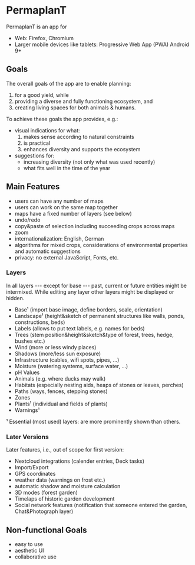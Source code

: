 # PermaplanT

PermaplanT is an app for

- Web: Firefox, Chromium
- Larger mobile devices like tablets: Progressive Web App (PWA) Android 9+

## Goals

The overall goals of the app are to enable planning:

1. for a good yield, while
2. providing a diverse and fully functioning ecosystem, and
3. creating living spaces for both animals & humans.

To achieve these goals the app provides, e.g.:

- visual indications for what:
  1. makes sense according to natural constraints
  2. is practical
  3. enhances diversity and supports the ecosystem
- suggestions for:
  - increasing diversity (not only what was used recently)
  - what fits well in the time of the year

## Main Features

- users can have any number of maps
- users can work on the same map together
- maps have a fixed number of layers (see below)
- undo/redo
- copy&paste of selection including succeeding crops across maps
- zoom
- internationalization: English, German
- algorithms for mixed crops, considerations of environmental properties and automatic suggestions
- privacy: no external JavaScript, Fonts, etc.

### Layers

In all layers --- except for base --- past, current or future entities might be intermixed.
While editing any layer other layers might be displayed or hidden.

- Base¹ (import base image, define borders, scale, orientation)
- Landscape¹ (height&sketch of permanent structures like walls, ponds, constructions, beds)
- Labels (allows to put text labels, e.g. names for beds)
- Trees (stem position&height&sketch&type of forest, trees, hedge, bushes etc.)
- Wind (more or less windy places)
- Shadows (more/less sun exposure)
- Infrastructure (cables, wifi spots, pipes, ...)
- Moisture (watering systems, surface water, ...)
- pH Values
- Animals (e.g. where ducks may walk)
- Habitats (especially nesting aids, heaps of stones or leaves, perches)
- Paths (ways, fences, stepping stones)
- Zones
- Plants¹ (individual and fields of plants)
- Warnings¹

¹ Essential (most used) layers: are more prominently shown than others.

### Later Versions

Later features, i.e., out of scope for first version:

- Nextcloud integrations (calender entries, Deck tasks)
- Import/Export
- GPS coordinates
- weather data (warnings on frost etc.)
- automatic shadow and moisture calculation
- 3D modes (forest garden)
- Timelaps of historic garden development
- Social network features (notification that someone entered the garden, Chat&Photograph layer)

## Non-functional Goals

- easy to use
- aesthetic UI
- collaborative use
